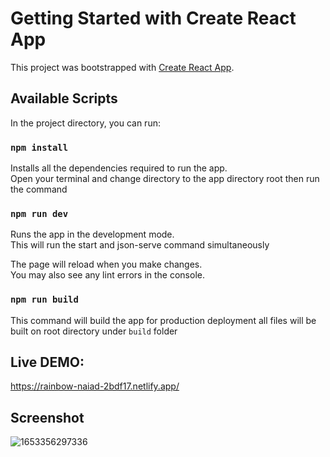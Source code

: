 # Getting Started with Create React App

This project was bootstrapped with [Create React App](https://github.com/facebook/create-react-app).

## Available Scripts

In the project directory, you can run:

### `npm install`
Installs all the dependencies required to run the app.\
Open your terminal and change directory to the app directory root then run the command

### `npm run dev`

Runs the app in the development mode.\
This will run the start and json-serve command simultaneously

The page will reload when you make changes.\
You may also see any lint errors in the console.

### `npm run build`

This command will build the app for production deployment
all files will be built on root directory under `build` folder

## Live DEMO:
https://rainbow-naiad-2bdf17.netlify.app/

## Screenshot
![1653356297336](https://user-images.githubusercontent.com/39158843/169931130-50924648-4052-4dff-9618-b7318bacb080.png)

